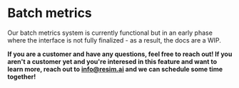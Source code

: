 # Batch metrics

Our batch metrics system is currently functional but in an early phase where the interface is not fully finalized - as a result, the docs are a WIP. 

**If you are a customer and have any questions, feel free to reach out! If you aren't a customer yet and you're interesed in this feature and want to learn more, reach out to info@resim.ai and we can schedule some time together!**
